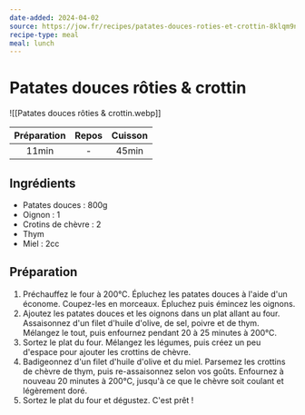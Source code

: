 ```yaml
---
date-added: 2024-04-02
source: https://jow.fr/recipes/patates-douces-roties-et-crottin-8klqm9nu1z1sl3be1dem
recipe-type: meal
meal: lunch
---
```


# Patates douces rôties & crottin

![[Patates douces rôties & crottin.webp]]

| Préparation | Repos | Cuisson |
|:-----------:|:-----:|:-------:|
|    11min    |   -   |  45min  |

## Ingrédients

- Patates douces : 800g
- Oignon : 1
- Crotins de chèvre : 2
- Thym
- Miel : 2cc

## Préparation

1. Préchauffez le four à 200°C. Épluchez les patates douces à l'aide d'un économe. Coupez-les en morceaux. Épluchez puis émincez les oignons.
2. Ajoutez les patates douces et les oignons dans un plat allant au four. Assaisonnez d'un filet d'huile d'olive, de sel, poivre et de thym. Mélangez le tout, puis enfournez pendant 20 à 25 minutes à 200°C.
3. Sortez le plat du four. Mélangez les légumes, puis créez un peu d'espace pour ajouter les crottins de chèvre.
4. Badigeonnez d'un filet d'huile d'olive et du miel. Parsemez les crottins de chèvre de thym, puis re-assaisonnez selon vos goûts. Enfournez à nouveau 20 minutes à 200°C, jusqu'à ce que le chèvre soit coulant et légèrement doré.
5. Sortez le plat du four et dégustez. C'est prêt !
